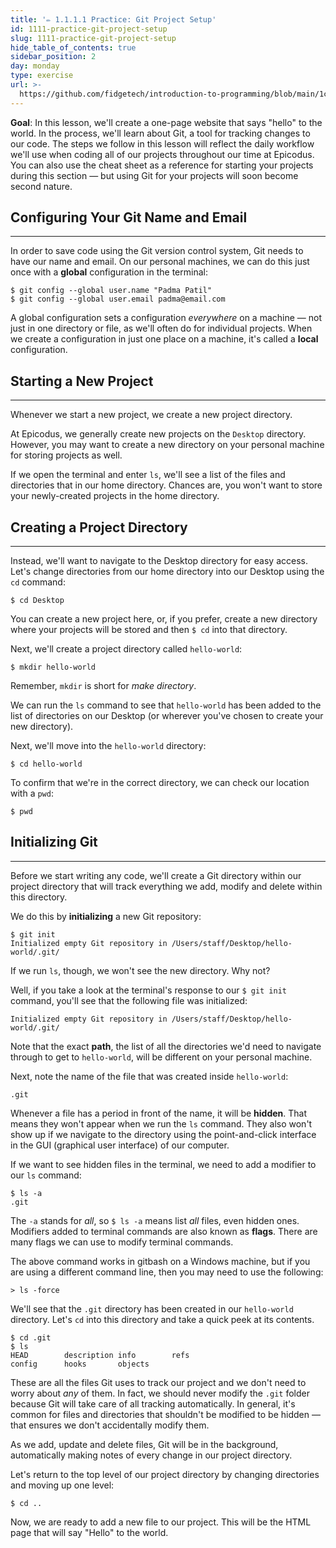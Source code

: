 ```yaml
---
title: '✏️ 1.1.1.1 Practice: Git Project Setup'
id: 1111-practice-git-project-setup
slug: 1111-practice-git-project-setup
hide_table_of_contents: true
sidebar_position: 2
day: monday
type: exercise
url: >-
  https://github.com/fidgetech/introduction-to-programming/blob/main/1c_classwork_practice_git_project_setup.md
---
```


**Goal**: In this lesson, we'll create a one-page website that says "hello" to the world. In the process, we'll learn about Git, a tool for tracking changes to our code. The steps we follow in this lesson will reflect the daily workflow we'll use when coding all of our projects throughout our time at Epicodus. You can also use the cheat sheet as a reference for starting your projects during this section — but using Git for your projects will soon become second nature.

## Configuring Your Git Name and Email

---

In order to save code using the Git version control system, Git needs to have our name and email. On our personal machines, we can do this just once with a **global** configuration in the terminal:

```shell
$ git config --global user.name "Padma Patil"
$ git config --global user.email padma@email.com
```

A global configuration sets a configuration _everywhere_ on a machine — not just in one directory or file, as we'll often do for individual projects. When we create a configuration in just one place on a machine, it's called a **local** configuration.

## Starting a New Project

---

Whenever we start a new project, we create a new project directory.

At Epicodus, we generally create new projects on the `Desktop` directory. However, you may want to create a new directory on your personal machine for storing projects as well.

If we open the terminal and enter `ls`, we'll see a list of the files and directories that in our home directory. Chances are, you won't want to store your newly-created projects in the home directory.

## Creating a Project Directory

---

Instead, we'll want to navigate to the Desktop directory for easy access. Let's change directories from our home directory into our Desktop using the `cd` command:

```shell
$ cd Desktop
```

You can create a new project here, or, if you prefer, create a new directory where your projects will be stored and then `$ cd` into that directory.

Next, we'll create a project directory called `hello-world`:

```shell
$ mkdir hello-world
```

Remember, `mkdir` is short for _make directory_.

We can run the `ls` command to see that `hello-world` has been added to the list of directories on our Desktop (or wherever you've chosen to create your new directory).

Next, we'll move into the `hello-world` directory:

```shell
$ cd hello-world
```

To confirm that we're in the correct directory, we can check our location with a `pwd`:

```shell
$ pwd
```

## Initializing Git

---

Before we start writing any code, we'll create a Git directory within our project directory that will track everything we add, modify and delete within this directory.

We do this by **initializing** a new Git repository:

```shell
$ git init
Initialized empty Git repository in /Users/staff/Desktop/hello-world/.git/
```

If we run `ls`, though, we won't see the new directory. Why not? 

Well, if you take a look at the terminal's response to our `$ git init` command, you'll see that the following file was initialized:

```
Initialized empty Git repository in /Users/staff/Desktop/hello-world/.git/
```

Note that the exact **path**, the list of all the directories we'd need to navigate through to get to `hello-world`, will be different on your personal machine.

Next, note the name of the file that was created inside `hello-world`:

```
.git
```

Whenever a file has a period in front of the name, it will be **hidden**. That means they won't appear when we run the `ls` command. They also won't show up if we navigate to the directory using the point-and-click interface in the GUI (graphical user interface) of our computer.

If we want to see hidden files in the terminal, we need to add a modifier to our `ls` command:

```shell
$ ls -a
.git
```

The `-a` stands for _all_, so `$ ls -a` means list _all_ files, even hidden ones. Modifiers added to terminal commands are also known as **flags**. There are many flags we can use to modify terminal commands.

The above command works in gitbash on a Windows machine, but if you are using a different command line, then you may need to use the following:

```shell
> ls -force
```

We'll see that the `.git` directory has been created in our `hello-world` directory. Let's `cd` into this directory and take a quick peek at its contents.

```shell
$ cd .git
$ ls
HEAD		description	info		refs
config		hooks		objects
```

These are all the files Git uses to track our project and we don't need to worry about _any_ of them. In fact, we should never modify the `.git` folder because Git will take care of all tracking automatically. In general, it's common for files and directories that shouldn't be modified to be hidden — that ensures we don't accidentally modify them.

As we add, update and delete files, Git will be in the background, automatically making notes of every change in our project directory.

Let's return to the top level of our project directory by changing directories and moving up one level:

```shell
$ cd ..
```

Now, we are ready to add a new file to our project.  This will be the HTML page that will say "Hello" to the world.